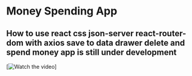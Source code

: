 # Money Spending App


## How to use react css json-server react-router-dom with axios save to data drawer delete and spend money app is still under development


[![Watch the video](/Users/ramazanozbuganli/Desktop/okul/react-budget-app/src/para.gif)]
